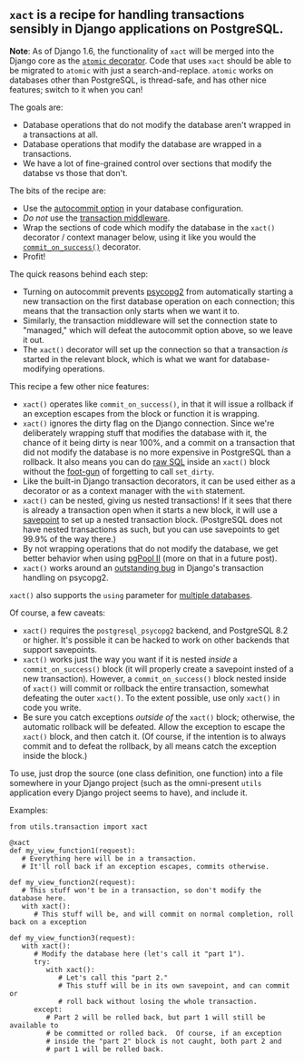 ## `xact` is a recipe for handling transactions sensibly in Django applications on PostgreSQL.

**Note**: As of Django 1.6, the functionality of `xact` will be merged into the Django core as the [`atomic` decorator](https://docs.djangoproject.com/en/dev/topics/db/transactions/#django.db.transaction.atomic).
Code that uses `xact` should be able to be migrated to `atomic` with just a search-and-replace. `atomic` works on
databases other than PostgreSQL, is thread-safe, and has other nice features; switch to it when you can!

The goals are:

* Database operations that do not modify the database aren't wrapped in a transactions at all.
* Database operations that modify the database are wrapped in a transactions.
* We have a lot of fine-grained control over sections that modify the databse vs those that don't.

The bits of the recipe are:

* Use the [autocommit option](https://docs.djangoproject.com/en/dev/ref/databases/#autocommit-mode) in your database configuration.
* *Do not* use the [transaction middleware](https://docs.djangoproject.com/en/dev/topics/db/transactions/#tying-transactions-to-http-requests).
* Wrap the sections of code which modify the database in the `xact()` decorator / context manager below, using it like you would the [`commit_on_success()`](https://docs.djangoproject.com/en/dev/topics/db/transactions/#controlling-transaction-management-in-views) decorator.
* Profit!

The quick reasons behind each step:

* Turning on autocommit prevents [psycopg2](http://initd.org/psycopg/) from automatically starting a new transaction on the first database operation on each connection; this means that the transaction only starts when we want it to.
* Similarly, the transaction middleware will set the connection state to "managed," which will defeat the autocommit option above, so we leave it out.
* The `xact()` decorator will set up the connection so that a transaction *is* started in the relevant block, which is what we want for database-modifying operations.

This recipe a few other nice features:

* `xact()` operates like `commit_on_success()`, in that it will issue a rollback if an exception escapes from the block or function it is wrapping.
* `xact()` ignores the dirty flag on the Django connection. Since we're deliberately wrapping stuff that modifies the database with it, the chance of it being dirty is near 100%, and a commit on a transaction that did not modify the database is no more expensive in PostgreSQL than a rollback. It also means you can do [raw SQL](https://docs.djangoproject.com/en/dev/topics/db/sql/) inside an `xact()` block without the [foot-gun](http://archives.postgresql.org/pgsql-hackers/2008-06/msg01101.php) of forgetting to call `set_dirty`.
* Like the built-in Django transaction decorators, it can be used either as a decorator or as a context manager with the `with` statement.
* `xact()` can be nested, giving us nested transactions! If it sees that there is already a transaction open when it starts a new block, it will use a [savepoint](http://www.postgresql.org/docs/9.1/static/sql-savepoint.html) to set up a nested transaction block.  (PostgreSQL does not have nested transactions as such, but you can use savepoints to get 99.9% of the way there.)
* By not wrapping operations that do not modify the database, we get better behavior when using [pgPool II](http://www.pgpool.net/) (more on that in a future post).
* `xact()` works around an [outstanding bug](https://code.djangoproject.com/ticket/16047) in Django's transaction handling on psycopg2.

`xact()` also supports the `using` parameter for [multiple databases](https://docs.djangoproject.com/en/dev/topics/db/multi-db/).

Of course, a few caveats:

* `xact()` requires the `postgresql_psycopg2` backend, and PostgreSQL 8.2 or higher. It's possible it can be hacked to work on other backends that support savepoints.
* `xact()` works just the way you want if it is nested *inside* a `commit_on_success()` block (it will properly create a savepoint insted of a new transaction). However, a `commit_on_success()` block nested inside of `xact()` will commit or rollback the entire transaction, somewhat defeating the outer `xact()`. To the extent possible, use only `xact()` in code you write.
* Be sure you catch exceptions *outside of* the `xact()` block; otherwise, the automatic rollback will be defeated. Allow the exception to escape the `xact()` block, and then catch it. (Of course, if the intention is to always commit and to defeat the rollback, by all means catch the exception inside the block.)

To use, just drop the source (one class definition, one function) into a file somewhere in your Django project (such as the omni-present `utils` application every Django project seems to have), and include it. 

Examples:

    from utils.transaction import xact

    @xact
    def my_view_function1(request):
       # Everything here will be in a transaction.
       # It'll roll back if an exception escapes, commits otherwise.

    def my_view_function2(request):
       # This stuff won't be in a transaction, so don't modify the database here.
       with xact():
          # This stuff will be, and will commit on normal completion, roll back on a exception

    def my_view_function3(request):
       with xact():
          # Modify the database here (let's call it "part 1").
          try:
             with xact():
                # Let's call this "part 2."
                # This stuff will be in its own savepoint, and can commit or
                # roll back without losing the whole transaction.
          except:
             # Part 2 will be rolled back, but part 1 will still be available to
             # be committed or rolled back.  Of course, if an exception
             # inside the "part 2" block is not caught, both part 2 and
             # part 1 will be rolled back.

